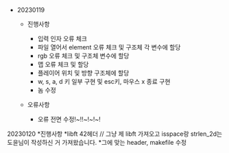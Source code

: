 * 20230119
	* 진행사항
		* 입력 인자 오류 체크
		* 파일 열어서 element 오류 체크 및 구조체 각 변수에 할당
		* rgb 오류 체크 및 구조체 변수에 할당
		* 맵 오류 체크 및 할당
		* 플레이어 위치 및 방향 구조체에 할당
		* w, s, a, d 키 일부 구현 및 esc키, 마우스 x 종료 구현
		* 놈 수정

	* 오류사항
		* 오류 전면 수정!~!!~!~!~!

20230120
	*진행사항
		*libft 42헤더 // 그냥 제 libft 가져오고 isspace랑 strlen_2d는 도윤님이 작성하신 거 가져왔습니다.
		*그에 맞는 header, makefile 수정
		
